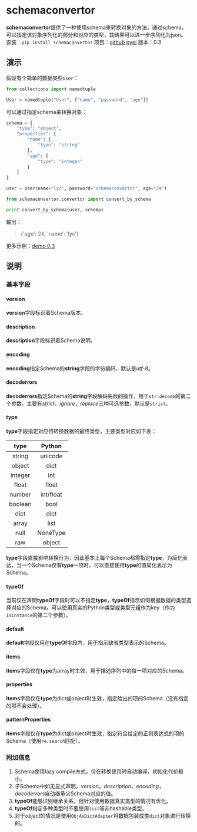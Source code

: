 # schemaconvertor
**schemaconvertor**提供了一种使用schema来转换对象的方法，通过schema，可以指定该对象序列化的部分和对应的类型，其结果可以进一步序列化为json。
安装：`pip install schemaconvertor`
项目：[github](https://github.com/MrLYC/schemaconvertor) [pypi](https://pypi.python.org/pypi/schemaconvertor/)
版本：0.3

## 演示
假设有个简单的数据类型`User`：
```py
from collections import namedtuple

User = namedtuple("User", ["name", "password", "age"])
```

可以通过指定schema来转换对象：
```py
schema = {
    "type": "object",
    "properties": {
        "name": {
            "type": "string"
        },
        "age": {
            "type": "integer"
        }
    }
}

user = User(name="lyc", password="schemaconvertor", age="24")

from schemaconvertor.convertor import convert_by_schema

print convert_by_schema(user, schema)
```

输出：
> {'age': 24, 'name': 'lyc'}

更多示例：[demo 0.3](https://github.com/MrLYC/schemaconvertor/blob/master/schemaconvertor/tests/test_demo.py)

## 说明
### 基本字段
#### version
**version**字段标识着Schema版本。

#### description
**description**字段标识着Schema说明。

#### encoding
**encoding**指定Schema的**string**字段的字符编码，默认是*utf-8*。

#### decoderrors
**decoderrors**指定Schema的**string**字段解码失败的操作，用于`str.decode`的第二个参数，主要有*strict*，*ignore*，*replace*三种可选参数，默认是`strict`。

#### type
**type**字段指定对应待转换数据的最终类型，主要类型对应如下表：

|     type     |     Python     |
|:------------:|:--------------:|
|    string    |     unicode    |
|    object    |      dict      |
|    integer   |      int       |
|    float     |      float     |
|    number    |    int/float   |
|    boolean   |      bool      |
|    dict      |      dict      |
|    array     |      list      |
|    null      |    NoneType    |
|    raw       |     object     |

**type**字段直接影响转换行为，因此基本上每个Schema都需指定**type**，为简化表达，当一个Schema仅有**type**一项时，可以直接使用**type**的值简化表示为Schema。

#### typeOf
当前仅在声明**typeOf**字段时可以不指定**type**，**typeOf**指示如何根据数据的类型选择对应的Schema。可以使用真实的Python类型或类型元组作为key（作为`isinstance`的第二个参数）。

#### default
**default**字段仅用在**typeOf**字段内，用于指示缺省类型表示的Schema。

#### items
**items**字段仅在**type**为array时生效，用于描述序列中的每一项对应的Schema。

#### properties
**items**字段仅在**type**为dict或object时生效，指定给出的项的Schema（没有指定的项不会处理）。

#### patternProperties
**items**字段仅在**type**为dict或object时生效，指定符合给定的正则表达式的项的Schema（使用`re.search`匹配）。

### 附加信息
1. Schema使用lazy compile方式，仅在转换使用时自动编译，初始化代价极小。
2. 子Schema中如无显式声明，*version*，*description*，*encoding*，*decoderrors*自动继承父Schema对应的值。
3. **typeOf**能够识别继承关系，但针对使用数据真实类型的情况有优化。
4. **typeOf**指定多种类型时不要使用`list`等非hashable类型。
5. 对于*object*的情况是使用`ObjAsDictAdapter`将数据包装成类`dict`对象进行转换的。